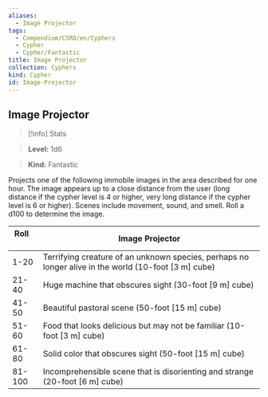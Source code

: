 ```yaml
---
aliases:
  - Image Projector
tags:
  - Compendium/CSRD/en/Cyphers
  - Cypher
  - Cypher/Fantastic
title: Image Projector
collection: Cyphers
kind: Cypher
id: Image-Projector
---
```

## Image Projector    
>[!info] Stats    
> **Level:** 1d6    
> **Kind:** Fantastic  
    
Projects one of the following immobile images in the area described for one hour. The image appears up to a close distance from the user (long distance if the cypher level is 4 or higher, very long distance if the cypher level is 6 or higher). Scenes include movement, sound, and smell. Roll a d100 to determine the image.    
  
| Roll &nbsp; &nbsp; &nbsp; | Image Projector                                                                                      |
| ------------------------- | ---------------------------------------------------------------------------------------------------- |
| 1-20                      | Terrifying creature of an unknown species, perhaps no longer alive in the world (10-foot [3 m] cube) |
| 21-40                     | Huge machine that obscures sight (30-foot [9 m] cube)                                                |
| 41-50                     | Beautiful pastoral scene (50-foot [15 m] cube)                                                       |
| 51-60                     | Food that looks delicious but may not be familiar (10-foot [3 m] cube)                               |
| 61-80                     | Solid color that obscures sight (50-foot [15 m] cube)                                                |
| 81-100                    | Incomprehensible scene that is disorienting and strange (20-foot [6 m] cube)                         |
